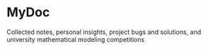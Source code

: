 # MyDoc
Collected notes, personal insights, project bugs and solutions, and university mathematical modeling competitions
